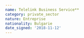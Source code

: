```yaml
---
name: Telelink Business Service**
category: private_sector
nature: Entreprise
nationality: Bulgarie
date_signed: '2018-11-12'
---
```

    